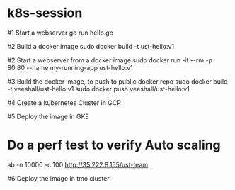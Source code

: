 # k8s-session

#1 Start a webserver
go run hello.go

#2 Build a docker image
sudo docker build -t ust-hello:v1

#2 Start a webserver from a docker image
sudo docker run -it --rm -p 80:80 --name my-running-app ust-hello:v1


#3 Build the docker image, to push to public docker repo
sudo docker build -t veeshall/ust-hello:v1
sudo docker push veeshall/ust-hello:v1

#4 Create a kubernetes Cluster in GCP


#5 Deploy the image in GKE
# Do a perf test to verify Auto scaling
ab -n 10000 -c 100 http://35.222.8.155/ust-team

#6 Deploy the image in tmo cluster



